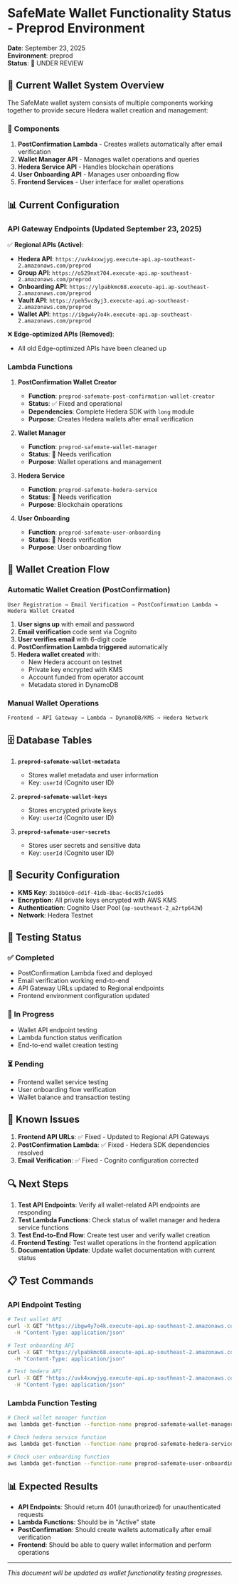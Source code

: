 # SafeMate Wallet Functionality Status - Preprod Environment

**Date**: September 23, 2025  
**Environment**: preprod  
**Status**: 🔧 UNDER REVIEW

## 🎯 Current Wallet System Overview

The SafeMate wallet system consists of multiple components working together to provide secure Hedera wallet creation and management:

### 🔧 **Components**

1. **PostConfirmation Lambda** - Creates wallets automatically after email verification
2. **Wallet Manager API** - Manages wallet operations and queries
3. **Hedera Service API** - Handles blockchain operations
4. **User Onboarding API** - Manages user onboarding flow
5. **Frontend Services** - User interface for wallet operations

## 📊 **Current Configuration**

### **API Gateway Endpoints (Updated September 23, 2025)**

✅ **Regional APIs (Active)**:
- **Hedera API**: `https://uvk4xxwjyg.execute-api.ap-southeast-2.amazonaws.com/preprod`
- **Group API**: `https://o529nxt704.execute-api.ap-southeast-2.amazonaws.com/preprod`
- **Onboarding API**: `https://ylpabkmc68.execute-api.ap-southeast-2.amazonaws.com/preprod`
- **Vault API**: `https://peh5vc8yj3.execute-api.ap-southeast-2.amazonaws.com/preprod`
- **Wallet API**: `https://ibgw4y7o4k.execute-api.ap-southeast-2.amazonaws.com/preprod`

❌ **Edge-optimized APIs (Removed)**:
- All old Edge-optimized APIs have been cleaned up

### **Lambda Functions**

1. **PostConfirmation Wallet Creator**
   - **Function**: `preprod-safemate-post-confirmation-wallet-creator`
   - **Status**: ✅ Fixed and operational
   - **Dependencies**: Complete Hedera SDK with `long` module
   - **Purpose**: Creates Hedera wallets after email verification

2. **Wallet Manager**
   - **Function**: `preprod-safemate-wallet-manager`
   - **Status**: 🔧 Needs verification
   - **Purpose**: Wallet operations and management

3. **Hedera Service**
   - **Function**: `preprod-safemate-hedera-service`
   - **Status**: 🔧 Needs verification
   - **Purpose**: Blockchain operations

4. **User Onboarding**
   - **Function**: `preprod-safemate-user-onboarding`
   - **Status**: 🔧 Needs verification
   - **Purpose**: User onboarding flow

## 🔄 **Wallet Creation Flow**

### **Automatic Wallet Creation (PostConfirmation)**
```
User Registration → Email Verification → PostConfirmation Lambda → Hedera Wallet Created
```

1. **User signs up** with email and password
2. **Email verification** code sent via Cognito
3. **User verifies email** with 6-digit code
4. **PostConfirmation Lambda triggered** automatically
5. **Hedera wallet created** with:
   - New Hedera account on testnet
   - Private key encrypted with KMS
   - Account funded from operator account
   - Metadata stored in DynamoDB

### **Manual Wallet Operations**
```
Frontend → API Gateway → Lambda → DynamoDB/KMS → Hedera Network
```

## 🗄️ **Database Tables**

1. **`preprod-safemate-wallet-metadata`**
   - Stores wallet metadata and user information
   - Key: `userId` (Cognito user ID)

2. **`preprod-safemate-wallet-keys`**
   - Stores encrypted private keys
   - Key: `userId` (Cognito user ID)

3. **`preprod-safemate-user-secrets`**
   - Stores user secrets and sensitive data
   - Key: `userId` (Cognito user ID)

## 🔐 **Security Configuration**

- **KMS Key**: `3b18b0c0-dd1f-41db-8bac-6ec857c1ed05`
- **Encryption**: All private keys encrypted with AWS KMS
- **Authentication**: Cognito User Pool (`ap-southeast-2_a2rtp64JW`)
- **Network**: Hedera Testnet

## 🧪 **Testing Status**

### **✅ Completed**
- PostConfirmation Lambda fixed and deployed
- Email verification working end-to-end
- API Gateway URLs updated to Regional endpoints
- Frontend environment configuration updated

### **🔧 In Progress**
- Wallet API endpoint testing
- Lambda function status verification
- End-to-end wallet creation testing

### **⏳ Pending**
- Frontend wallet service testing
- User onboarding flow verification
- Wallet balance and transaction testing

## 🚨 **Known Issues**

1. **Frontend API URLs**: ✅ Fixed - Updated to Regional API Gateways
2. **PostConfirmation Lambda**: ✅ Fixed - Hedera SDK dependencies resolved
3. **Email Verification**: ✅ Fixed - Cognito configuration corrected

## 🔍 **Next Steps**

1. **Test API Endpoints**: Verify all wallet-related API endpoints are responding
2. **Test Lambda Functions**: Check status of wallet manager and hedera service functions
3. **Test End-to-End Flow**: Create test user and verify wallet creation
4. **Frontend Testing**: Test wallet operations in the frontend application
5. **Documentation Update**: Update wallet documentation with current status

## 📋 **Test Commands**

### **API Endpoint Testing**
```bash
# Test wallet API
curl -X GET "https://ibgw4y7o4k.execute-api.ap-southeast-2.amazonaws.com/preprod/wallet" \
  -H "Content-Type: application/json"

# Test onboarding API
curl -X GET "https://ylpabkmc68.execute-api.ap-southeast-2.amazonaws.com/preprod/onboarding/status" \
  -H "Content-Type: application/json"

# Test hedera API
curl -X GET "https://uvk4xxwjyg.execute-api.ap-southeast-2.amazonaws.com/preprod/balance" \
  -H "Content-Type: application/json"
```

### **Lambda Function Testing**
```bash
# Check wallet manager function
aws lambda get-function --function-name preprod-safemate-wallet-manager --region ap-southeast-2

# Check hedera service function
aws lambda get-function --function-name preprod-safemate-hedera-service --region ap-southeast-2

# Check user onboarding function
aws lambda get-function --function-name preprod-safemate-user-onboarding --region ap-southeast-2
```

## 📊 **Expected Results**

- **API Endpoints**: Should return 401 (unauthorized) for unauthenticated requests
- **Lambda Functions**: Should be in "Active" state
- **PostConfirmation**: Should create wallets automatically after email verification
- **Frontend**: Should be able to query wallet information and perform operations

---

*This document will be updated as wallet functionality testing progresses.*
